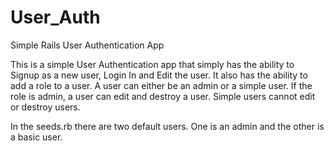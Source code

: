 # User_Auth
Simple Rails User Authentication App

This is a simple User Authentication app that simply has the ability to Signup as a new user, Login In and Edit the user. It also has the ability to add a role to a user. A user can either be an admin or a simple user. If the role is admin, a user can edit and destroy a user. Simple users cannot edit or destroy users.

In the seeds.rb there are two default users. One is an admin and the other is a basic user.
